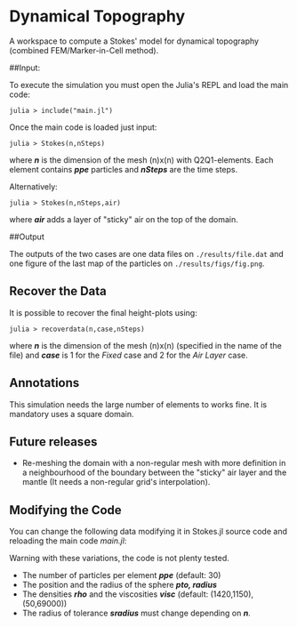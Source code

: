 # Dynamical Topography

A workspace to compute a Stokes' model for dynamical topography (combined FEM/Marker-in-Cell method).

##Input:

To execute the simulation you must open the Julia's REPL and load the main code:

	julia > include("main.jl")

Once the main code is loaded just input:

	julia > Stokes(n,nSteps)

where ***n*** is the dimension of the mesh (n)x(n) with Q2Q1-elements. Each element contains ***ppe*** particles and ***nSteps*** are the time steps.

Alternatively:

	julia > Stokes(n,nSteps,air)

where ***air*** adds a layer of "sticky" air on the top of the domain.

##Output

The outputs of the two cases are one data files on `./results/file.dat` and one figure of the last map of the particles on `./results/figs/fig.png`.

## Recover the Data

It is possible to recover the final height-plots using:

	julia > recoverdata(n,case,nSteps)

where ***n*** is the dimension of the mesh (n)x(n) (specified in the name of the file) and ***case*** is 1 for the *Fixed* case and 2 for the *Air Layer* case.

## Annotations

This simulation needs the large number of elements to works fine. It is mandatory uses a square domain.

## Future releases

- Re-meshing the domain with a non-regular mesh with more definition in a neighbourhood of the boundary between the "sticky" air layer and the mantle (It needs a non-regular grid's interpolation).

## Modifying the Code

You can change the following data modifying it in Stokes.jl source code and reloading the main code *main.jl*:

Warning with these variations, the code is not plenty tested.

- The number of particles per element ***ppe*** (default: 30)
- The position and the radius of the sphere ***pto, radius***
- The densities ***rho*** and the viscosities ***visc*** (default: (1420,1150), (50,69000))
- The radius of tolerance ***sradius*** must change depending on ***n***.
